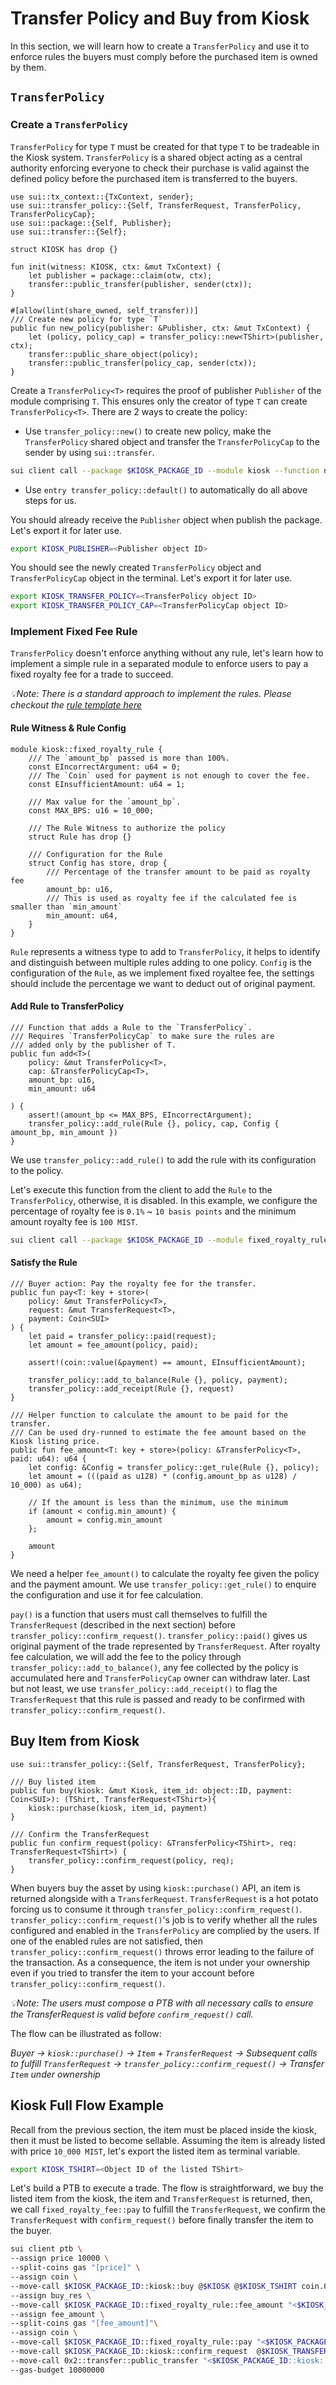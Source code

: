 # Transfer Policy and Buy from Kiosk

In this section, we will learn how to create a `TransferPolicy` and use it to enforce rules the buyers must comply before the purchased item is owned by them.

## `TransferPolicy`
### Create a `TransferPolicy`

`TransferPolicy` for type `T` must be created for that type `T` to be tradeable in the Kiosk system. `TransferPolicy` is a shared object acting as a central authority enforcing everyone to check their purchase is valid against the defined policy before the purchased item is transferred to the buyers.

```move
use sui::tx_context::{TxContext, sender};
use sui::transfer_policy::{Self, TransferRequest, TransferPolicy, TransferPolicyCap};
use sui::package::{Self, Publisher};
use sui::transfer::{Self};

struct KIOSK has drop {}

fun init(witness: KIOSK, ctx: &mut TxContext) {
    let publisher = package::claim(otw, ctx);
    transfer::public_transfer(publisher, sender(ctx));
}

#[allow(lint(share_owned, self_transfer))]
/// Create new policy for type `T`
public fun new_policy(publisher: &Publisher, ctx: &mut TxContext) {
    let (policy, policy_cap) = transfer_policy::new<TShirt>(publisher, ctx);
    transfer::public_share_object(policy);
    transfer::public_transfer(policy_cap, sender(ctx));
}
```

Create a `TransferPolicy<T>` requires the proof of publisher `Publisher` of the module comprising `T`. This ensures only the creator of type `T` can create `TransferPolicy<T>`. There are 2 ways to create the policy:

- Use `transfer_policy::new()` to create new policy, make the `TransferPolicy` shared object and transfer the `TransferPolicyCap` to the sender by using `sui::transfer`.
```bash
sui client call --package $KIOSK_PACKAGE_ID --module kiosk --function new_policy --args $KIOSK_PUBLISHER --gas-budget 10000000
```
- Use `entry transfer_policy::default()` to automatically do all above steps for us.

You should already receive the `Publisher` object when publish the package. Let's export it for later use.
```bash
export KIOSK_PUBLISHER=<Publisher object ID>
```

You should see the newly created `TransferPolicy` object and `TransferPolicyCap` object in the terminal. Let's export it for later use.
```bash
export KIOSK_TRANSFER_POLICY=<TransferPolicy object ID>
export KIOSK_TRANSFER_POLICY_CAP=<TransferPolicyCap object ID>
```

### Implement Fixed Fee Rule

`TransferPolicy` doesn't enforce anything without any rule, let's learn how to implement a simple rule in a separated module to enforce users to pay a fixed royalty fee for a trade to succeed.

_💡Note: There is a standard approach to implement the rules. Please checkout the [rule template here](../example_projects/kiosk/sources/dummy_policy.move)_

#### Rule Witness & Rule Config

```move
module kiosk::fixed_royalty_rule {
    /// The `amount_bp` passed is more than 100%.
    const EIncorrectArgument: u64 = 0;
    /// The `Coin` used for payment is not enough to cover the fee.
    const EInsufficientAmount: u64 = 1;

    /// Max value for the `amount_bp`.
    const MAX_BPS: u16 = 10_000;

    /// The Rule Witness to authorize the policy
    struct Rule has drop {}

    /// Configuration for the Rule
    struct Config has store, drop {
        /// Percentage of the transfer amount to be paid as royalty fee
        amount_bp: u16,
        /// This is used as royalty fee if the calculated fee is smaller than `min_amount`
        min_amount: u64,
    }
}
```

`Rule` represents a witness type to add to `TransferPolicy`, it helps to identify and distinguish between multiple rules adding to one policy. `Config` is the configuration of the `Rule`, as we implement fixed royaltee fee, the settings should include the percentage we want to deduct out of original payment.

#### Add Rule to TransferPolicy

```move
/// Function that adds a Rule to the `TransferPolicy`.
/// Requires `TransferPolicyCap` to make sure the rules are
/// added only by the publisher of T.
public fun add<T>(
    policy: &mut TransferPolicy<T>,
    cap: &TransferPolicyCap<T>,
    amount_bp: u16,
    min_amount: u64
    
) {
    assert!(amount_bp <= MAX_BPS, EIncorrectArgument);
    transfer_policy::add_rule(Rule {}, policy, cap, Config { amount_bp, min_amount })
}
```

We use `transfer_policy::add_rule()` to add the rule with its configuration to the policy.

Let's execute this function from the client to add the `Rule` to the `TransferPolicy`, otherwise, it is disabled. In this example, we configure the percentage of royalty fee is `0.1%` ~ `10 basis points` and the minimum amount royalty fee is `100 MIST`. 
```bash
sui client call --package $KIOSK_PACKAGE_ID --module fixed_royalty_rule --function add --args $KIOSK_TRANSFER_POLICY $KIOSK_TRANSFER_POLICY_CAP 10 100 --type-args $KIOSK_PACKAGE_ID::kiosk::TShirt --gas-budget 10000000
```

#### Satisfy the Rule

```move
/// Buyer action: Pay the royalty fee for the transfer.
public fun pay<T: key + store>(
    policy: &mut TransferPolicy<T>,
    request: &mut TransferRequest<T>,
    payment: Coin<SUI>
) {
    let paid = transfer_policy::paid(request);
    let amount = fee_amount(policy, paid);

    assert!(coin::value(&payment) == amount, EInsufficientAmount);

    transfer_policy::add_to_balance(Rule {}, policy, payment);
    transfer_policy::add_receipt(Rule {}, request)
}

/// Helper function to calculate the amount to be paid for the transfer.
/// Can be used dry-runned to estimate the fee amount based on the Kiosk listing price.
public fun fee_amount<T: key + store>(policy: &TransferPolicy<T>, paid: u64): u64 {
    let config: &Config = transfer_policy::get_rule(Rule {}, policy);
    let amount = (((paid as u128) * (config.amount_bp as u128) / 10_000) as u64);

    // If the amount is less than the minimum, use the minimum
    if (amount < config.min_amount) {
        amount = config.min_amount
    };

    amount
}
```

We need a helper `fee_amount()` to calculate the royalty fee given the policy and the payment amount. We use `transfer_policy::get_rule()` to enquire the configuration and use it for fee calculation.

`pay()` is a function that users must call themselves to fulfill the `TransferRequest` (described in the next section) before `transfer_policy::confirm_request()`. `transfer_policy::paid()` gives us original payment of the trade represented by `TransferRequest`. After royalty fee calculation, we will add the fee to the policy through `transfer_policy::add_to_balance()`, any fee collected by the policy is accumulated here and `TransferPolicyCap` owner can withdraw later. Last but not least, we use `transfer_policy::add_receipt()` to flag the `TransferRequest` that this rule is passed and ready to be confirmed with `transfer_policy::confirm_request()`.

## Buy Item from Kiosk

```move
use sui::transfer_policy::{Self, TransferRequest, TransferPolicy};

/// Buy listed item
public fun buy(kiosk: &mut Kiosk, item_id: object::ID, payment: Coin<SUI>): (TShirt, TransferRequest<TShirt>){
    kiosk::purchase(kiosk, item_id, payment)
}

/// Confirm the TransferRequest
public fun confirm_request(policy: &TransferPolicy<TShirt>, req: TransferRequest<TShirt>) {
    transfer_policy::confirm_request(policy, req);
}
```

When buyers buy the asset by using `kiosk::purchase()` API, an item is returned alongside with a `TransferRequest`. `TransferRequest` is a hot potato forcing us to consume it through `transfer_policy::confirm_request()`. `transfer_policy::confirm_request()`'s job is to verify whether all the rules configured and enabled in the `TransferPolicy` are complied by the users. If one of the enabled rules are not satisfied, then `transfer_policy::confirm_request()` throws error leading to the failure of the transaction. As a consequence, the item is not under your ownership even if you tried to transfer the item to your account before `transfer_policy::confirm_request()`.

_💡Note: The users must compose a PTB with all necessary calls to ensure the TransferRequest is valid before `confirm_request()` call._

The flow can be illustrated as follow:

_Buyer -> `kiosk::purchase()` -> `Item` + `TransferRequest` -> Subsequent calls to fulfill `TransferRequest` -> `transfer_policy::confirm_request()` -> Transfer `Item` under ownership_

## Kiosk Full Flow Example

Recall from the previous section, the item must be placed inside the kiosk, then it must be listed to become sellable. Assuming the item is already listed with price `10_000 MIST`, let's export the listed item as terminal variable.
```bash
export KIOSK_TSHIRT=<Object ID of the listed TShirt>
```

Let's build a PTB to execute a trade. The flow is straightforward, we buy the listed item from the kiosk, the item and `TransferRequest` is returned, then, we call `fixed_royalty_fee::pay` to fulfill the `TransferRequest`, we confirm the `TransferRequest` with `confirm_request()` before finally transfer the item to the buyer.
```bash
sui client ptb \
--assign price 10000 \
--split-coins gas "[price]" \
--assign coin \
--move-call $KIOSK_PACKAGE_ID::kiosk::buy @$KIOSK @$KIOSK_TSHIRT coin.0 \
--assign buy_res \
--move-call $KIOSK_PACKAGE_ID::fixed_royalty_rule::fee_amount "<$KIOSK_PACKAGE_ID::kiosk::TShirt>" @$KIOSK_TRANSFER_POLICY price \
--assign fee_amount \
--split-coins gas "[fee_amount]"\
--assign coin \
--move-call $KIOSK_PACKAGE_ID::fixed_royalty_rule::pay "<$KIOSK_PACKAGE_ID::kiosk::TShirt>" @$KIOSK_TRANSFER_POLICY buy_res.1 coin.0 \
--move-call $KIOSK_PACKAGE_ID::kiosk::confirm_request  @$KIOSK_TRANSFER_POLICY buy_res.1 \
--move-call 0x2::transfer::public_transfer "<$KIOSK_PACKAGE_ID::kiosk::TShirt>" buy_res.0 <buyer address> \
--gas-budget 10000000
```
